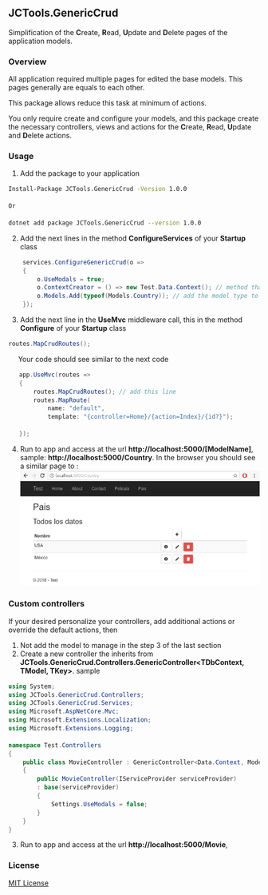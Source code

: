 ## JCTools.GenericCrud

Simplification of the **C**reate, **R**ead, **U**pdate and **D**elete pages of the application models.

### Overview

All application required multiple pages for edited the base models. This pages generally are equals to each other.

This package allows reduce this task at minimum of actions.

You only require create and configure your models, and this package create the necessary controllers, views and actions for the **C**reate, **R**ead, **U**pdate and **D**elete actions.

### Usage

1. Add the package to your application
```bash
Install-Package JCTools.GenericCrud -Version 1.0.0

Or

dotnet add package JCTools.GenericCrud --version 1.0.0
```
2. Add the next lines in the method **ConfigureServices** of your **Startup** class
```cs
    services.ConfigureGenericCrud(o =>
    {
        o.UseModals = true;
        o.ContextCreator = () => new Test.Data.Context(); // method that will create an database context instance 
        o.Models.Add(typeof(Models.Country)); // add the model type to manage with the package
    });
```
3. Add the next line in the **UseMvc** middleware call, this in the method **Configure** of your **Startup** class
 ```cs
 routes.MapCrudRoutes();
 ```
 &nbsp;&nbsp;&nbsp;&nbsp;&nbsp;Your code should see similar to the next code
 ```cs
    app.UseMvc(routes =>
    {
        routes.MapCrudRoutes(); // add this line
        routes.MapRoute(
            name: "default",
            template: "{controller=Home}/{action=Index}/{id?}");

    });
 ```
 4. Run to app and access at the url **http://localhost:5000/[ModelName]**, sample: **http://localhost:5000/Country**. In the browser you should see a similar page to :
 ![Sample index page](/Mockups/sampleIndexPage.png)

### Custom controllers
If your desired personalize your controllers, add additional actions or override the default actions, then

1. Not add the model to manage in the step 3 of the last section
2. Create a new controller the inherits from **JCTools.GenericCrud.Controllers.GenericController<TDbContext, TModel, TKey>**. sample
```cs
using System;
using JCTools.GenericCrud.Controllers;
using JCTools.GenericCrud.Services;
using Microsoft.AspNetCore.Mvc;
using Microsoft.Extensions.Localization;
using Microsoft.Extensions.Logging;

namespace Test.Controllers
{
    public class MovieController : GenericController<Data.Context, Models.Movie, int>
    {
        public MovieController(IServiceProvider serviceProvider) 
        : base(serviceProvider)
        { 
            Settings.UseModals = false;
        }
    }
}
```
3. Run to app and access at the url **http://localhost:5000/Movie**,


 ### License
[MIT License](/LICENSE)

